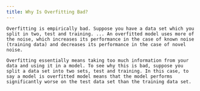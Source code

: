 ```yaml
---
title: Why Is Overfitting Bad?​
---
```

    Overfitting is empirically bad. Suppose you have a data set which you split in two, test and training. ... An overfitted model uses more of the noise, which increases its performance in the case of known noise (training data) and decreases its performance in the case of novel noise.​

    Overfitting essentially means taking too much information from your data and using it in a model. To see why this is bad, suppose you split a data set into two sets, test and training. In this case, to say a model is overfitted model means that the model performs significantly worse on the test data set than the training data set.​
